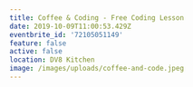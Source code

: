 ```yaml
---
title: Coffee & Coding - Free Coding Lesson
date: 2019-10-09T11:00:53.429Z
eventbrite_id: '72105051149'
feature: false
active: false
location: DV8 Kitchen
image: /images/uploads/coffee-and-code.jpeg
---
```



